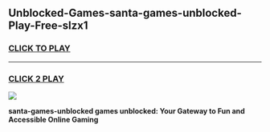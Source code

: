 
## Unblocked-Games-santa-games-unblocked-Play-Free-slzx1
<h3>
<a href="https://premium76.site?title=santa-games-unblocked&ref=23A">CLICK TO PLAY</a></h3>
<hr>

<h3>
<a href="https://premium76.site?title=santa-games-unblocked&ref=23A">CLICK 2 PLAY</a>
  
</h3>

<a href="https://premium76.site?title=santa-games-unblocked&ref=23A"><img src="https://clearcache.store/games.png"></a>


**santa-games-unblocked games unblocked: Your Gateway to Fun and Accessible Online Gaming**
